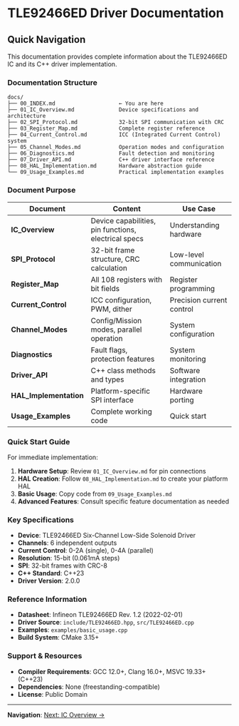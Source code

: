 # TLE92466ED Driver Documentation

## Quick Navigation

This documentation provides complete information about the TLE92466ED IC and its C++ driver implementation.

### Documentation Structure

```
docs/
├── 00_INDEX.md                    ← You are here
├── 01_IC_Overview.md              Device specifications and architecture
├── 02_SPI_Protocol.md             32-bit SPI communication with CRC
├── 03_Register_Map.md             Complete register reference
├── 04_Current_Control.md          ICC (Integrated Current Control) system
├── 05_Channel_Modes.md            Operation modes and configuration
├── 06_Diagnostics.md              Fault detection and monitoring
├── 07_Driver_API.md               C++ driver interface reference
├── 08_HAL_Implementation.md       Hardware abstraction guide
└── 09_Usage_Examples.md           Practical implementation examples
```

### Document Purpose

| Document | Content | Use Case |
|----------|---------|----------|
| **IC_Overview** | Device capabilities, pin functions, electrical specs | Understanding hardware |
| **SPI_Protocol** | 32-bit frame structure, CRC calculation | Low-level communication |
| **Register_Map** | All 108 registers with bit fields | Register programming |
| **Current_Control** | ICC configuration, PWM, dither | Precision current control |
| **Channel_Modes** | Config/Mission modes, parallel operation | System configuration |
| **Diagnostics** | Fault flags, protection features | System monitoring |
| **Driver_API** | C++ class methods and types | Software integration |
| **HAL_Implementation** | Platform-specific SPI interface | Hardware porting |
| **Usage_Examples** | Complete working code | Quick start |

### Quick Start Guide

For immediate implementation:

1. **Hardware Setup**: Review `01_IC_Overview.md` for pin connections
2. **HAL Creation**: Follow `08_HAL_Implementation.md` to create your platform HAL
3. **Basic Usage**: Copy code from `09_Usage_Examples.md`
4. **Advanced Features**: Consult specific feature documentation as needed

### Key Specifications

- **Device**: TLE92466ED Six-Channel Low-Side Solenoid Driver
- **Channels**: 6 independent outputs
- **Current Control**: 0-2A (single), 0-4A (parallel)
- **Resolution**: 15-bit (0.061mA steps)
- **SPI**: 32-bit frames with CRC-8
- **C++ Standard**: C++23
- **Driver Version**: 2.0.0

### Reference Information

- **Datasheet**: Infineon TLE92466ED Rev. 1.2 (2022-02-01)
- **Driver Source**: `include/TLE92466ED.hpp`, `src/TLE92466ED.cpp`
- **Examples**: `examples/basic_usage.cpp`
- **Build System**: CMake 3.15+

### Support & Resources

- **Compiler Requirements**: GCC 12.0+, Clang 16.0+, MSVC 19.33+ (C++23)
- **Dependencies**: None (freestanding-compatible)
- **License**: Public Domain

---

**Navigation**: [Next: IC Overview →](01_IC_Overview.md)


